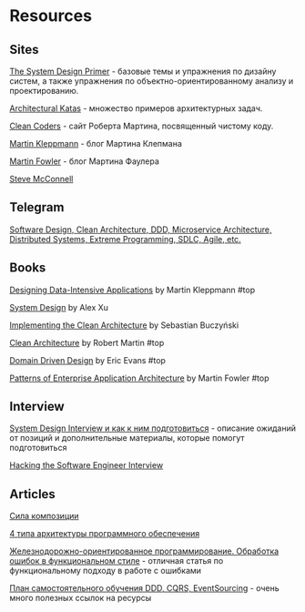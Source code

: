 # Resources
## Sites
[The System Design Primer](https://github.com/donnemartin/system-design-primer) - базовые темы и упражнения по дизайну систем, а также упражнения по объектно-ориентированному анализу и проектированию.

[Architectural Katas](https://nealford.com/katas/) - множество примеров архитектурных задач.

[Clean Coders](https://cleancoders.com) -  сайт Роберта Мартина, посвященный чистому коду.

[Martin Kleppmann](https://martin.kleppmann.com) - блог Мартина Клепмана

[Martin Fowler](https://martinfowler.com) - блог Мартина Фаулера

[Steve McConnell](https://stevemcconnell.com)

## Telegram
[Software Design, Clean Architecture, DDD, Microservice Architecture, Distributed Systems, Extreme Programming, SDLC, Agile, etc.](https://t.me/emacsway_log)

## Books
[Designing Data-Intensive Applications](https://www.amazon.com/Designing-Data-Intensive-Applications-Reliable-Maintainable/dp/1449373321) by Martin Kleppmann #top

[System Design](https://www.amazon.com/System-Design-Interview-insiders-Second/dp/B08CMF2CQF) by Alex Xu

[Implementing the Clean Architecture](https://cleanarchitecture.io) by Sebastian Buczyński

[Clean Architecture](https://www.amazon.com/Clean-Architecture-Craftsmans-Software-Structure/dp/0134494164) by Robert Martin #top

[Domain Driven Design](https://www.amazon.com/Domain-Driven-Design-Tackling-Complexity-Software/dp/0321125215) by Eric Evans #top

[Patterns of Enterprise Application Architecture](https://martinfowler.com/books/eaa.html) by Martin Fowler #top

## Interview
[System Design Interview и как к ним подготовиться](https://apolomodov.medium.com/preparation-for-system-design-interview-66489d7a0af6) - описание ожиданий от позиций и дополнительные материалы, которые помогут подготовиться

[Hacking the Software Engineer Interview](https://tianpan.co/hacking-the-software-engineer-interview#system-design-theories) 

## Articles
[Сила композиции](https://habr.com/ru/company/jugru/blog/553028/)

[4 типа архитектуры программного обеспечения](https://nuancesprog.ru/p/12019/)

[Железнодорожно-ориентированное программирование. Обработка ошибок в функциональном стиле](https://habr.com/ru/post/339606/) - отличная статья по функциональному подходу в работе с ошибками

[План самостоятельного обучения DDD, CQRS, EventSourcing](https://habr.com/ru/post/653421/) - очень много полезных ссылок на ресурсы